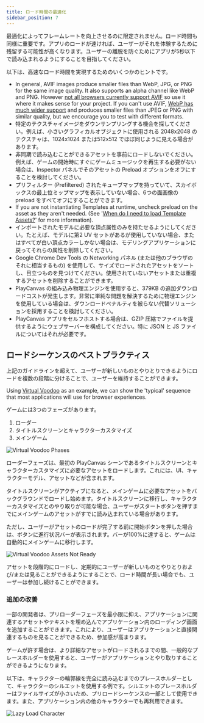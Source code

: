 ```yaml
---
title: ロード時間の最適化
sidebar_position: 7
---
```


最適化によってフレームレートを向上させるのに限定されません。ロード時間も同様に重要です。アプリのロードが速ければ、ユーザーがそれを体験するために残留する可能性が高くなります。ユーザーの離脱を防ぐためにアプリが5秒以下で読み込まれるようにすることを目指してください。

以下は、高速なロード時間を実現するためのいくつかのヒントです。

* In general, AVIF images produce smaller files than WebP, JPG, or PNG for the same image quality. It also supports an alpha channel like WebP and PNG. However [not all browsers currently support AVIF](https://caniuse.com/avif) so use it where it makes sense for your project. If you can't use AVIF, [WebP has much wider support](https://caniuse.com/webp) and produces smaller files than JPEG or PNG with similar quality, but we encourage you to test with different formats.
* 特定のテクスチャイメージをダウンサンプリングする機会を探してください。例えば、小さいグラフィカルオブジェクトに使用される 2048x2048 のテクスチャは、1024x1024 または512x512 でほぼ同じように見える場合があります。
* 非同期で読み込むことができるアセットを事前にロードしないでください。例えば、ゲームの開始時にすぐにゲームミュージックを再生する必要がない場合は、Inspector パネルでそのアセットの Preload オプションをオフにすることを検討してください。
* プリフィルター (Prefiltered) されたキューブマップを持っていて、スカイボックスの最上位ミップマップを表示していない場合、6つの面画像の preload をすべてオフにすることができます。
* If you are not instantiating Templates at runtime, uncheck preload on the asset as they aren't needed. (See '[When do I need to load Template Assets?][1]' for more information).
* インポートされたモデルに必要な頂点属性のみを持たせるようにしてください。たとえば、モデルに第2 UV セットがあるが使用していない場合、またはすべてが白い頂点カラーしかない場合は、モデリングアプリケーションに戻ってそれらの属性を削除してください。
* Google Chrome Dev Tools の Networking パネル (または他のブラウザのそれに相当するもの) を使用して、サイズでロードされたアセットをソートし、目立つものを見つけてください。使用されていないアセットまたは重複するアセットを削除することができます。
* PlayCanvas の組み込み物理エンジンを使用すると、379KB の追加ダウンロードコストが発生します。非常に単純な問題を解決するために物理エンジンを使用している場合は、ダウンロードペナルティを被らない代替ソリューションを採用することを検討してください。
* PlayCanvas アプリをセルフホストする場合は、GZIP 圧縮でファイルを提供するようにウェブサーバーを構成してください。特に JSON と JS ファイルについてはそれが必要です。

## ロードシーケンスのベストプラクティス

上記のガイドラインを超えて、ユーザーが新しいものとやりとりできるようにロードを複数の段階に分けることで、ユーザーを維持することができます。

Using [Virtual Voodoo][2] as an example, we can show the 'typical' sequence that most applications will use for browser experiences.

ゲームには3つのフェーズがあります。

1. ローダー
2. タイトルスクリーンとキャラクターカスタマイズ
3. メインゲーム

![Virtual Voodoo Phases][3]

ローダーフェーズは、最初の PlayCanvas シーンであるタイトルスクリーンとキャラクターカスタマイズに必要なアセットをロードします。これには、UI、キャラクターモデル、アセットなどが含まれます。

タイトルスクリーンがアクティブになると、メインゲームに必要なアセットをバックグラウンドでロードし始めます。タイトルスクリーンに移行し、キャラクターカスタマイズとのやり取りが可能な場合、ユーザーがスタートボタンを押すまでにメインゲームのアセットがすでに読み込まれている場合があります。

ただし、ユーザーがアセットのロードが完了する前に開始ボタンを押した場合は、ボタンに進行状況バーが表示されます。バーが100%に達すると、ゲームは自動的にメインゲームに移行します。

![Virtual Voodoo Assets Not Ready][4]

アセットを段階的にロードし、定期的にユーザーが新しいものとやりとりおよび/または見ることができるようにすることで、ロード時間が長い場合でも、ユーザーは参加し続けることができます。

### 追加の改善

一部の開発者は、プリローダーフェーズを最小限に抑え、アプリケーションに関連するアセットやテキストを埋め込んでアプリケーション内のローディング画面を追加することができます。これにより、ユーザーはアプリケーションと直接関連するものを見ることができるため、参加感が高まります。

ゲームが許す場合は、より詳細なアセットがロードされるまでの間、一般的なプレースホルダーを使用すると、ユーザーがアプリケーションとやり取りすることができるようになります。

以下は、キャラクターの輪郭線を完全に読み込むまでのプレースホルダーとして、キャラクターのシルエットを使用する例です。シルエットのプレースホルダーはファイルサイズが小さいため、プリロードシーケンスの一部として使用できます。また、アプリケーション内の他のキャラクターでも再利用できます。

![Lazy Load Character][5]

[1]: /user-manual/templates/#when-do-i-need-to-load-template-assets
[2]: https://playcanv.as/p/tRUfwVg1/
[3]: /images/user-manual/optimization/loading/virtual-voodoo-phases.jpg
[4]: /images/user-manual/optimization/loading/virtual-voodoo-assets-not-ready.gif
[5]: /images/user-manual/optimization/loading/character-load.gif
